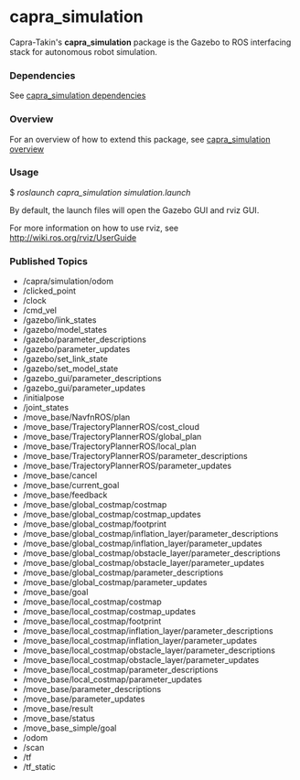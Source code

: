 # capra_simulation

Capra-Takin's **capra_simulation** package is the Gazebo to ROS interfacing
stack for autonomous robot simulation.

### Dependencies

See [capra_simulation dependencies](doc/dependencies.md)

### Overview

For an overview of how to extend this package, see [capra_simulation overview](doc/overview.md)

### Usage

$ *roslaunch capra_simulation simulation.launch*

By default, the launch files will open the Gazebo GUI and rviz GUI.

For more information on how to use rviz, see http://wiki.ros.org/rviz/UserGuide<br />

### Published Topics

- /capra/simulation/odom
- /clicked_point
- /clock
- /cmd_vel
- /gazebo/link_states
- /gazebo/model_states
- /gazebo/parameter_descriptions
- /gazebo/parameter_updates
- /gazebo/set_link_state
- /gazebo/set_model_state
- /gazebo_gui/parameter_descriptions
- /gazebo_gui/parameter_updates
- /initialpose
- /joint_states
- /move_base/NavfnROS/plan
- /move_base/TrajectoryPlannerROS/cost_cloud
- /move_base/TrajectoryPlannerROS/global_plan
- /move_base/TrajectoryPlannerROS/local_plan
- /move_base/TrajectoryPlannerROS/parameter_descriptions
- /move_base/TrajectoryPlannerROS/parameter_updates
- /move_base/cancel
- /move_base/current_goal
- /move_base/feedback
- /move_base/global_costmap/costmap
- /move_base/global_costmap/costmap_updates
- /move_base/global_costmap/footprint
- /move_base/global_costmap/inflation_layer/parameter_descriptions
- /move_base/global_costmap/inflation_layer/parameter_updates
- /move_base/global_costmap/obstacle_layer/parameter_descriptions
- /move_base/global_costmap/obstacle_layer/parameter_updates
- /move_base/global_costmap/parameter_descriptions
- /move_base/global_costmap/parameter_updates
- /move_base/goal
- /move_base/local_costmap/costmap
- /move_base/local_costmap/costmap_updates
- /move_base/local_costmap/footprint
- /move_base/local_costmap/inflation_layer/parameter_descriptions
- /move_base/local_costmap/inflation_layer/parameter_updates
- /move_base/local_costmap/obstacle_layer/parameter_descriptions
- /move_base/local_costmap/obstacle_layer/parameter_updates
- /move_base/local_costmap/parameter_descriptions
- /move_base/local_costmap/parameter_updates
- /move_base/parameter_descriptions
- /move_base/parameter_updates
- /move_base/result
- /move_base/status
- /move_base_simple/goal
- /odom
- /scan
- /tf
- /tf_static

